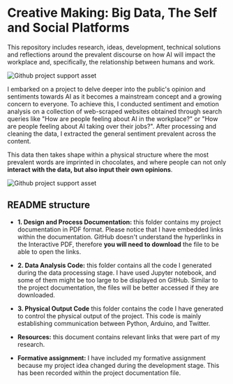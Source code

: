 # Creative Making: Big Data, The Self and Social Platforms

This repository includes research, ideas, development, technical solutions and reflections around the prevalent discourse on how AI will impact the workplace and, specifically, the relationship between humans and work.

![Github project support asset](https://git.arts.ac.uk/17518357/Big-Data_y2/blob/main/Resources/main_banner.png)

I embarked on a project to delve deeper into the public's opinion and sentiments towards AI as it becomes a mainstream concept and a growing concern to everyone. To achieve this, I conducted sentiment and emotion analysis on a collection of web-scraped websites obtained through search queries like "How are people feeling about AI in the workplace?" or "How are people feeling about AI taking over their jobs?". After processing and cleaning the data, I extracted the general sentiment prevalent across the content.

This data then takes shape within a physical structure where the most prevalent words are imprinted in chocolates, and where people can not only **interact with the data, but also input their own opinions**.

![Github project support asset](https://git.arts.ac.uk/17518357/Big-Data_y2/blob/main/Resources/secondary_banner.png)

## README structure
- **1. Design and Process Documentation:** this folder contains my project documentation in PDF format. Please notice that I have embedded links within the documentation. GitHub doesn't understand the hyperlinks in the Interactive PDF, therefore **you will need to download** the file to be able to open the links.

- **2. Data Analysis Code:** this folder contains all the code I generated during the data processing stage. I have used Jupyter notebook, and some of them might be too large to be displayed on GitHub. Similar to the project documentation, the files will be better accessed if they are downloaded.
- **3. Physical Output Code** this folder contains the code I have generated to control the physical output of the project. This code is mainly establishing communication between Python, Arduino, and Twitter.
- **Resources:** this document contains relevant links that were part of my research.
- **Formative assignment:** I have included my formative assignment because my project idea changed during the development stage. This has been recorded within the project documentation file.
